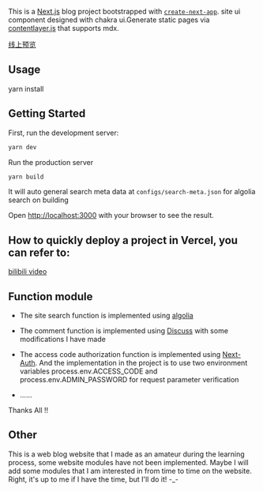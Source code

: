 This is a [Next.js](https://nextjs.org/) blog project bootstrapped with [`create-next-app`](https://github.com/vercel/next.js/tree/canary/packages/create-next-app). site ui component designed with chakra ui.Generate static pages via [contentlayer.js](https://www.contentlayer.dev/) that supports mdx.

[线上预览](https://chakra-next-contentlayer-blog.vercel.app/)

## Usage

yarn install

## Getting Started

First, run the development server:

```bash
yarn dev
```

Run the production server

```bash
yarn build
```

It will auto general search meta data at `configs/search-meta.json` for algolia search on building

Open [http://localhost:3000](http://localhost:3000) with your browser to see the result.

## How to quickly deploy a project in Vercel, you can refer to:

[bilibili video](https://www.bilibili.com/video/BV1TV4y1j76t?share_source=copy_web&vd_source=a9339f4798c3797132386b56c98928b7)

## Function module

- The site search function is implemented using [algolia](https://www.algolia.com/doc/guides/building-search-ui/getting-started/react/)

- The comment function is implemented using [Discuss](https://github.com/discussjs/discuss) with
  some modifications I have made

- The access code authorization function is implemented using [Next-Auth](https://next-auth.js.org/).
  And the implementation in the project is to use two environment variables process.env.ACCESS_CODE and process.env.ADMIN_PASSWORD for request parameter verification

- ......

Thanks All !!

## Other

This is a web blog website that I made as an amateur during the learning process, some website modules have not been implemented. Maybe I will add some modules that I am interested in from time to time on the website. Right, it's up to me if I have the time, but I'll do it! -\_-
